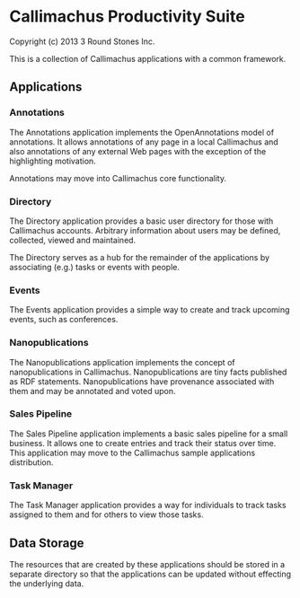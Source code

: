 # Callimachus Productivity Suite

Copyright (c) 2013 3 Round Stones Inc.

This is a collection of Callimachus applications with a common framework.

## Applications

### Annotations

The Annotations application implements the OpenAnnotations model of annotations.  It allows annotations of any page in a local Callimachus and also annotations of any external Web pages with the exception of the highlighting motivation.

Annotations may move into Callimachus core functionality.

### Directory

The Directory application provides a basic user directory for those with Callimachus accounts.  Arbitrary information about users may be defined, collected, viewed and maintained.

The Directory serves as a hub for the remainder of the applications by associating (e.g.) tasks or events with people.

### Events

The Events application provides a simple way to create and track upcoming events, such as conferences.

### Nanopublications

The Nanopublications application implements the concept of nanopublications in Callimachus.  Nanopublications are tiny facts published as RDF statements.  Nanopublications have provenance associated with them and may be annotated and voted upon.

### Sales Pipeline

The Sales Pipeline application implements a basic sales pipeline for a small business.  It allows one to create entries and track their status over time.  This application may move to the Callimachus sample applications distribution.

### Task Manager

The Task Manager application provides a way for individuals to track tasks assigned to them and for others to view those tasks.

## Data Storage

The resources that are created by these applications should be stored in a separate directory so that the applications can be updated without effecting the underlying data. 

